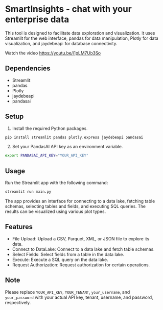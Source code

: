 # SmartInsights - chat with your enterprise data

This tool is designed to facilitate data exploration and visualization. It uses Streamlit for the web interface, pandas for data manipulation, Plotly for data visualization, and jaydebeapi for database connectivity.

Watch the video https://youtu.be/l1pLM7Ub3So

## Dependencies

- Streamlit
- pandas
- Plotly
- jaydebeapi
- pandasai

## Setup

1. Install the required Python packages.

```bash
pip install streamlit pandas plotly.express jaydebeapi pandasai
```

2. Set your PandasAI API key as an environment variable.

```bash
export PANDASAI_API_KEY="YOUR_API_KEY"
```

## Usage

Run the Streamlit app with the following command:

```bash
streamlit run main.py
```

The app provides an interface for connecting to a data lake, fetching table schemas, selecting tables and fields, and executing SQL queries. The results can be visualized using various plot types.

## Features

- File Upload: Upload a CSV, Parquet, XML, or JSON file to explore its data.
- Connect to DataLake: Connect to a data lake and fetch table schemas.
- Select Fields: Select fields from a table in the data lake.
- Execute: Execute a SQL query on the data lake.
- Request Authorization: Request authorization for certain operations.

## Note

Please replace `YOUR_API_KEY`, `YOUR_TENANT`, `your_username`, and `your_password` with your actual API key, tenant, username, and password, respectively.
```
